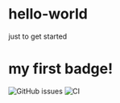# hello-world
just to get started

# my first badge!
![GitHub issues](https://img.shields.io/github/issues-raw/Coruna/hello-world) ![CI](https://github.com/Coruna/hello-world/workflows/CI/badge.svg)
